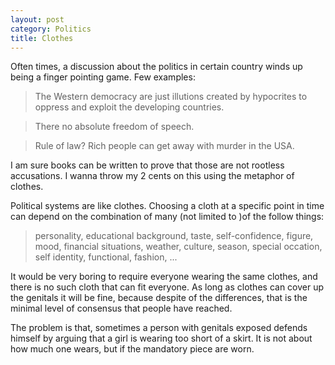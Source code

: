 ```yaml
---
layout: post
category: Politics
title: Clothes
---
```


Often times, a discussion about the politics in certain country winds up being a finger pointing game. Few examples:

> The Western democracy are just illutions created by hypocrites to oppress and exploit the developing countries.

> There no absolute freedom of speech.

> Rule of law? Rich people can get away with murder in the USA.

I am sure books can be written to prove that those are not rootless accusations. I wanna throw my 2 cents on this using the
metaphor of clothes.

Political systems are like clothes. Choosing a cloth at a specific point in time can depend on the combination of many (not limited to )of the follow things:

> personality, educational background, taste, self-confidence, figure, mood, financial situations, weather, culture, season, special occation, self identity, functional, fashion, ...

It would be very boring to require everyone wearing the same clothes, and there is no such cloth that can fit everyone. As long as clothes can cover up the genitals it will be fine, because despite of
the differences, that is the minimal level of consensus that people have reached.

The problem is that, sometimes a person with genitals exposed defends himself by arguing that a girl is wearing too short of a skirt. It is not about how much one wears, but if the mandatory piece are worn.






